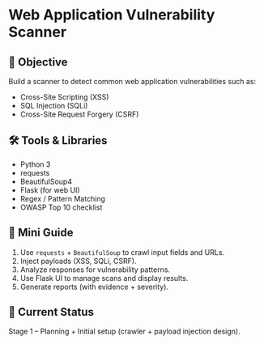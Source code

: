 # Web Application Vulnerability Scanner

## 🎯 Objective
Build a scanner to detect common web application vulnerabilities such as:
- Cross-Site Scripting (XSS)
- SQL Injection (SQLi)
- Cross-Site Request Forgery (CSRF)

## 🛠 Tools & Libraries
- Python 3
- requests
- BeautifulSoup4
- Flask (for web UI)
- Regex / Pattern Matching
- OWASP Top 10 checklist

## 🚀 Mini Guide
1. Use `requests` + `BeautifulSoup` to crawl input fields and URLs.  
2. Inject payloads (XSS, SQLi, CSRF).  
3. Analyze responses for vulnerability patterns.  
4. Use Flask UI to manage scans and display results.  
5. Generate reports (with evidence + severity).  

## 📌 Current Status
Stage 1 – Planning + Initial setup (crawler + payload injection design).  
